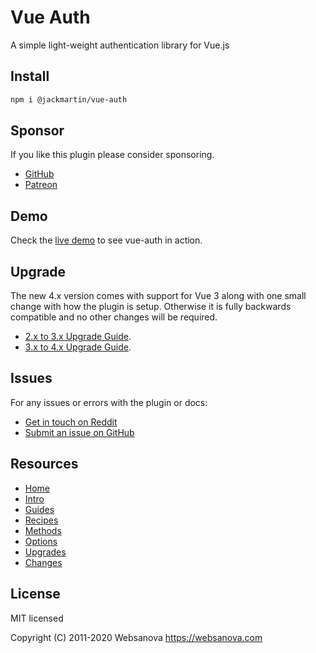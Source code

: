 # Vue Auth

A simple light-weight authentication library for Vue.js

## Install
```sh
npm i @jackmartin/vue-auth
```

## Sponsor

If you like this plugin please consider sponsoring.

* [GitHub](https://github.com/sponsors/websanova)
* [Patreon](https://patreon.com/websanova)


## Demo

Check the [live demo](https://vue-auth.websanova.com) to see vue-auth in action.


## Upgrade

The new 4.x version comes with support for Vue 3 along with one small change with how the plugin is setup. Otherwise it is fully backwards compatible and no other changes will be required.

* [2.x to 3.x Upgrade Guide](https://websanova.com/docs/vue-auth/upgrades/2x-3x).
* [3.x to 4.x Upgrade Guide](https://websanova.com/docs/vue-auth/upgrades/3x-4x).


## Issues

For any issues or errors with the plugin or docs:

* [Get in touch on Reddit](https://reddit.com/r/websanova)
* [Submit an issue on GitHub](https://github.com/websanova/vue-auth/issues)


## Resources

* [Home](https://websanova.com/docs/vue-auth)
* [Intro](https://websanova.com/docs/vue-auth/intro)
* [Guides](https://websanova.com/docs/vue-auth/guides)
* [Recipes](https://websanova.com/docs/vue-auth/recipes)
* [Methods](https://websanova.com/docs/vue-auth/methods)
* [Options](https://websanova.com/docs/vue-auth/options)
* [Upgrades](https://websanova.com/docs/vue-auth/upgrades)
* [Changes](https://websanova.com/docs/vue-auth/changes)


## License

MIT licensed

Copyright (C) 2011-2020 Websanova https://websanova.com
